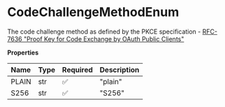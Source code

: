 # CodeChallengeMethodEnum

The code challenge method as defined by the PKCE specification - [RFC-7636 "Proof Key for Code Exchange by OAuth Public Clients"](https://datatracker.ietf.org/doc/html/rfc7636)

**Properties**

| Name  | Type | Required | Description |
| :---- | :--- | :------- | :---------- |
| PLAIN | str  | ✅       | "plain"     |
| S256  | str  | ✅       | "S256"      |

<!-- This file was generated by liblab | https://liblab.com/ -->
